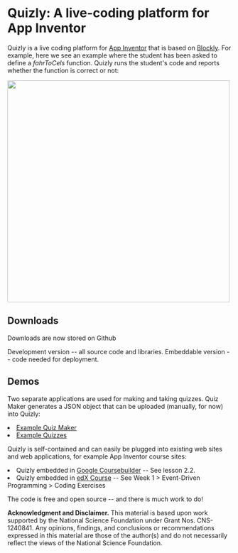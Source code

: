 <h1>Quizly: A live-coding platform for App Inventor</h1>

Quizly is a live coding platform for <a target="_blank" href="appinventor.mit.edu">App Inventor</a> that is
based on <a target="_blank" href="https://developers.google.com/blockly/">Blockly</a>. For example, 
here we see an example where the student has been asked to define a <i>fahrToCels</i> function.
Quizly runs the student's code and reports whether the function is correct or not:

<img src="http://www.cs.trincoll.edu/~ram/quizly/media/quizly-screen-crop.png" width="500px" />

<h2>Downloads</h2>

Downloads are now stored on Github

Development version -- all source code and libraries.
Embeddable version -- code needed for deployment.

<h2>Demos</h2>

<p>Two separate applications are used for making and taking
quizzes. Quiz Maker generates a JSON object that can be uploaded
(manually, for now) into Quizly:

<li><a target="_blank" href="http://appinventor.cs.trincoll.edu/csp/quizly/makequiz.html">Example Quiz Maker</a>
<li><a target="_blank" href="http://appinventor.cs.trincoll.edu/csp/quizly/">Example Quizzes</a>


<p>Quizly is self-contained and can easily be plugged into existing
web sites and web applications, for example App Inventor course
sites:

<li>Quizly embedded in <a target="_blank"
href="https://mobilecsp-2017.appspot.com/mobilecsp/unit?unit=1&lesson=45">Google
Coursebuilder</a> -- See lesson 2.2.  
<li>Quizly embedded in <a target="_blank"
href="https://courses.edx.org/courses/course-v1:TrinityX+T002x+3T2015/courseware/c68743ef825c4fcbb9fa23a6431e8ec5/52dcc99b77c543d89a386ebf0ea59e1e/?activate_block_id=block-v1%3ATrinityX%2BT002x%2B3T2015%2Btype%40sequential%2Bblock%4052dcc99b77c543d89a386ebf0ea59e1e">edX Course</a> -- See Week 1 > Event-Driven Programming > Coding Exercises  

<p>The code is free and open source -- and there is much work to do!</p>

<p><b>Acknowledgment and Disclaimer.</b> This material is based upon
work supported by the National Science Foundation under Grant
Nos. CNS-1240841. Any opinions, findings, and conclusions or
recommendations expressed in this material are those of the author(s)
and do not necessarily reflect the views of the National Science
Foundation.